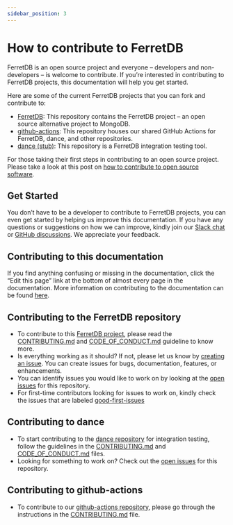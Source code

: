 ```yaml
---
sidebar_position: 3
---
```


# How to contribute to FerretDB

FerretDB is an open source project and everyone – developers and non-developers – is welcome to contribute.
If you’re interested in contributing to FerretDB projects, this documentation will help you get started.

Here are some of the current FerretDB projects that you can fork and contribute to:

* [FerretDB](https://github.com/FerretDB/FerretDB): This repository contains the FerretDB project – an open source alternative project to MongoDB.
* [github-actions](https://github.com/FerretDB/github-actions): This repository houses our shared GitHub Actions for FerretDB, dance, and other repositories.
* [dance (stub)](https://github.com/FerretDB/dance): This repository is a FerretDB integration testing tool.

For those taking their first steps in contributing to an open source project.
Please take a look at this post on [how to contribute to open source software](https://www.ferretdb.io/how-to-contribute-to-open-source-2022/).

## Get Started

You don’t have to be a developer to contribute to FerretDB projects, you can even get started by helping us improve this documentation.
If you have any questions or suggestions on how we can improve, kindly join our [Slack chat](/intro/#community) or [GitHub discussions](https://github.com/FerretDB/FerretDB/discussions).
We appreciate your feedback.

## Contributing to this documentation

If you find anything confusing or missing in the documentation, click the “Edit this page” link at the bottom of almost every page in the documentation.
More information on contributing to the documentation can be found [here](https://github.com/FerretDB/FerretDB/blob/main/CONTRIBUTING.md#contributing-documentation).

## Contributing to the FerretDB repository

* To contribute to this [FerretDB project](https://github.com/FerretDB/FerretDB/), please read the [CONTRIBUTING.md](https://github.com/FerretDB/FerretDB/blob/main/CONTRIBUTING.md) and [CODE_OF_CONDUCT.md](https://github.com/FerretDB/FerretDB/blob/main/CODE_OF_CONDUCT.md) guideline to know more.
* Is everything working as it should?
If not, please let us know by [creating an issue](https://github.com/FerretDB/FerretDB/issues/new/choose).
You can create issues for bugs, documentation, features, or enhancements.
* You can identify issues you would like to work on by looking at the [open issues](https://github.com/FerretDB/FerretDB/issues) for this repository.
* For first-time contributors looking for issues to work on, kindly check the issues that are labeled [good-first-issues](https://github.com/FerretDB/FerretDB/contribute)

## Contributing to dance

* To start contributing to the [dance repository](https://github.com/FerretDB/github-actions) for integration testing, follow the guidelines in the [CONTRIBUTING.md](https://github.com/FerretDB/dance/blob/main/CONTRIBUTING.md) and [CODE_OF_CONDUCT.md](https://github.com/FerretDB/dance/blob/main/CODE_OF_CONDUCT.md) files.
* Looking for something to work on?
Check out the [open issues](https://github.com/FerretDB/dance/issues) for this repository.

## Contributing to github-actions

* To contribute to our [github-actions repository](https://github.com/FerretDB/github-actions/), please go through the instructions in the [CONTRIBUTING.md](https://github.com/FerretDB/github-actions/blob/main/CONTRIBUTING.md) file.
